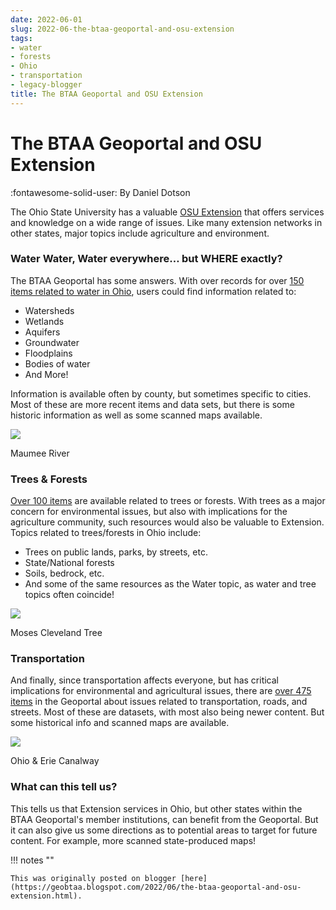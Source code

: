 ```yaml
---
date: 2022-06-01
slug: 2022-06-the-btaa-geoportal-and-osu-extension
tags:
- water
- forests
- Ohio
- transportation
- legacy-blogger
title: The BTAA Geoportal and OSU Extension
---
```


# The BTAA Geoportal and OSU Extension

:fontawesome-solid-user: By Daniel Dotson 

The Ohio State University has a valuable [OSU Extension](https://extension.osu.edu) that offers services and knowledge on a wide range of issues. Like many extension networks in other states, major topics include agriculture and environment.  <!-- more -->

### Water Water, Water everywhere… but WHERE exactly? 

The BTAA Geoportal has some answers. With over records for over [150 items related to water in Ohio](https://geo.btaa.org/?q=water+ohio&search_field=all_fields), users could find information related to:

 * Watersheds
 * Wetlands
 * Aquifers
 * Groundwater
 * Floodplains
 * Bodies of water
 * And More!

Information is available often by county, but sometimes specific to cities. Most of these are more recent items and data sets, but there is some historic information as well as some scanned maps available. 

![](https://blogger.googleusercontent.com/img/a/AVvXsEh0WTy7RE53IEi517xcW-XLnkGavtRXS974V7MtVqVZlsGkp2x-biYLxq6040E9-gD9I4AiyaWiEAE0yS-zeIyKK-Qbq_FvqhIN3dL80Zt-oBe-v9HIo2mVnGvfoKL38I7gA3rS4LcLbResVHT940d7Xn4iOe0l9q_I6Cu8aMdCPqySIlhglbfThEjsxQ=w400-h300) 

Maumee River 

### Trees & Forests 

[Over 100 items](https://geo.btaa.org/?f1=keyword&f2=keyword&f3=keyword&f4=placename&op2=AND&op3=OR&op4=AND&q1=ohio&q2=tree&q3=forest&q4=&range%5Bgbl_indexYear_im%5D%5Bbegin%5D=&range%5Bgbl_indexYear_im%5D%5Bend%5D=&search_field=advanced) are available related to trees or forests. With trees as a major concern for environmental issues, but also with implications for the agriculture community, such resources would also be valuable to Extension. Topics related to trees/forests in Ohio include:

 * Trees on public lands, parks, by streets, etc.
 * State/National forests
 * Soils, bedrock, etc.
 * And some of the same resources as the Water topic, as water and tree topics often coincide! 

 ![](https://blogger.googleusercontent.com/img/a/AVvXsEgiGPjp_88q2Y0T0Id8MDkanGXmCSNdSlepaBVG0HL1k0H0frmj3pqyom7FEf-sSwL2gMAchmXt73XUasfqkxeqMRP00BD1UoMBXbW3X24WbOxyUn8lIfZpdxquwnD0j7PQHT3AgkEy8ydA2w9TETknjDxK5rQUwkbg4YPdyjy4aBvdjazDF0iFJ1hYQA=w320-h400) 

Moses Cleveland Tree 

### Transportation 

And finally, since transportation affects everyone, but has critical implications for environmental and agricultural issues, there are [over 475 items](https://geo.btaa.org/catalog?f1=keyword&f2=keyword&f3=keyword&f4=placename&op2=AND&op3=AND&op4=AND&q1=ohio&q2=transportation&q3=&q4=&range%5Bgbl_indexYear_im%5D%5Bbegin%5D=&range%5Bgbl_indexYear_im%5D%5Bend%5D=&search_field=advanced&f1=keyword&q1=ohio&op2=AND&f2=keyword&q2=transportation&op3=OR&f3=keyword&q3=road&op4=OR&f4=keyword&q4=street&range%5Bgbl_indexYear_im%5D%5Bbegin%5D=&range%5Bgbl_indexYear_im%5D%5Bend%5D=&search_field=advanced&commit=Search) in the Geoportal about issues related to transportation, roads, and streets. Most of these are datasets, with most also being newer content. But some historical info and scanned maps are available. 

![](https://blogger.googleusercontent.com/img/a/AVvXsEiqKdm8jXcqOX8719vfaj2gPiJx1i_8QrSMZjBmcEAIukpo0AAl5EgjfefGmrPLkqKVy8yxr50WwSKww-slXLnndh_pu9NnW1t8vIh_29MicNwMRaFMCyhnI1nO7b73G1pczP3l_vRiuOVNTSr8qEwSrmNoD1EAnrBb8STkw78-evk1yYa4O1pdMll8FQ=w640-h416) 

Ohio & Erie Canalway 

### What can this tell us? 

This tells us that Extension services in Ohio, but other states within the BTAA Geoportal's member institutions, can benefit from the Geoportal. But it can also give us some directions as to potential areas to target for future content. For example, more scanned state-produced maps!

!!! notes ""

	This was originally posted on blogger [here](https://geobtaa.blogspot.com/2022/06/the-btaa-geoportal-and-osu-extension.html).

